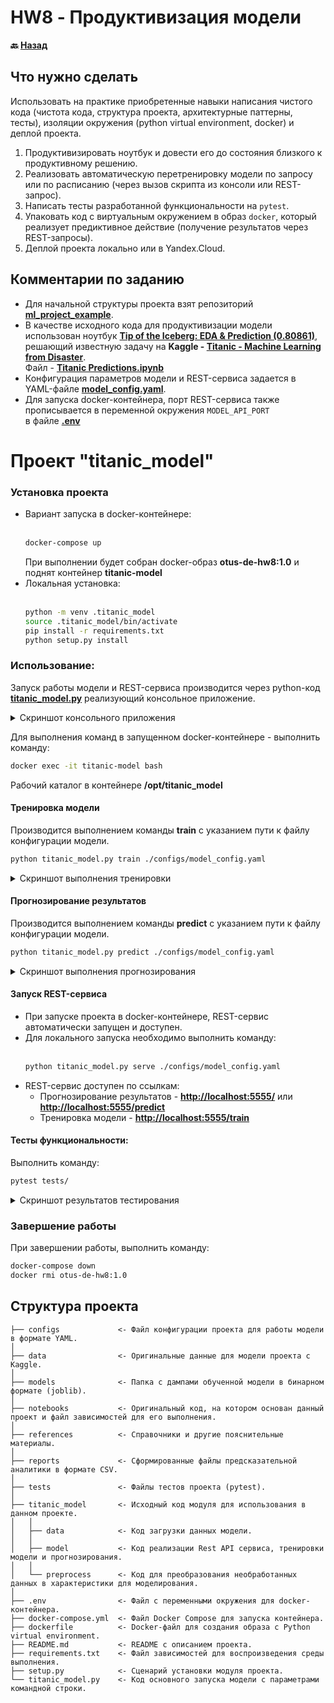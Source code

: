 # HW8 - Продуктивизация модели

**:back: [Назад](/../../)**

## Что нужно сделать
Использовать на практике приобретенные навыки написания чистого кода (чистота кода, структура проекта, архитектурные паттерны, тесты), изоляции окружения (python virtual environment, docker) и деплой проекта. 

1. Продуктивизировать ноутбук и довести его до состояния близкого к продуктивному решению.
2. Реализовать автоматическую перетренировку модели по запросу или по расписанию (через вызов скрипта из консоли или REST-запрос).
3. Написать тесты разработанной функциональности на `pytest`. 
4. Упаковать код с виртуальным окружением в образ `docker`, который реализует предиктивное действие (получение результатов через REST-запросы). 
5. Деплой проекта локально или в Yandex.Cloud. 

## Комментарии по заданию
* Для начальной структуры проекта взят репозиторий **[ml_project_example](https://github.com/Mikhail-M/ml_project_example)**.
* В качестве исходного кода для продуктивизации модели использован ноутбук **[Tip of the Iceberg: EDA & Prediction (0.80861)](https://www.kaggle.com/sumukhija/tip-of-the-iceberg-eda-prediction-0-80861)**, решающий известную задачу на **Kaggle - [Titanic - Machine Learning from Disaster](https://www.kaggle.com/c/titanic/overview)**.<br>
  Файл - **[Titanic Predictions.ipynb](notebooks/Titanic%20Predictions.ipynb)**
* Конфигурация параметров модели и REST-сервиса задается в YAML-файле **[model_config.yaml](configs/model_config.yaml)**.
* Для запуска docker-контейнера, порт REST-сервиса также прописывается в переменной окружения `MODEL_API_PORT`<br> в файле **[.env](.env)**

Проект "titanic_model"
==============================

### Установка проекта
* Вариант запуска в docker-контейнере:<br><br>
    ```Bash 
    docker-compose up
    ```
    При выполнении будет собран docker-образ **otus-de-hw8:1.0** и поднят контейнер **titanic-model**
* Локальная установка:<br><br>
    ```Bash 
    python -m venv .titanic_model
    source .titanic_model/bin/activate
    pip install -r requirements.txt
    python setup.py install
    ```

### Использование:
Запуск работы модели и REST-сервиса производится через python-код **[titanic_model.py](titanic_model.py)** реализующий консольное приложение.<br>
<details><summary>Скриншот консольного приложения</summary><br>

![model_console_prog](https://user-images.githubusercontent.com/18349305/139060293-b142e4a1-bbcb-41c4-8067-c3c33c12b8de.jpg)

</details>

Для выполнения команд в запущенном docker-контейнере - выполнить команду:<br>
```Bash 
docker exec -it titanic-model bash
```
Рабочий каталог в контейнере **/opt/titanic_model**

#### Тренировка модели

Производится выполнением команды **train** с указанием пути к файлу конфигурации модели.
```Bash 
python titanic_model.py train ./configs/model_config.yaml
```
<details><summary>Скриншот выполнения тренировки</summary><br>

![train](https://user-images.githubusercontent.com/18349305/139076912-038b59c4-15bd-447e-84c4-58ea33701565.jpg)

</details>


#### Прогнозирование результатов

Производится выполнением команды **predict** с указанием пути к файлу конфигурации модели.
```Bash 
python titanic_model.py predict ./configs/model_config.yaml
```
<details><summary>Скриншот выполнения прогнозирования</summary><br>

![predict](https://user-images.githubusercontent.com/18349305/139076930-1e0ed29c-ac67-4365-a637-83f42b23f349.jpg)

</details>


#### Запуск REST-сервиса
* При запуске проекта в docker-контейнере, REST-сервис автоматически запущен и доступен.
* Для локального запуска необходимо выполнить команду:<br><br>
    ```Bash 
    python titanic_model.py serve ./configs/model_config.yaml
    ```
* REST-сервис доступен по ссылкам:
  * Прогнозирование результатов - **[http://localhost:5555/](http://localhost:5555/)** или **[http://localhost:5555/predict](http://localhost:5555/predict)**
  * Тренировка модели - **[http://localhost:5555/train](http://localhost:5555/train)**

#### Тесты функциональности:
Выполнить команду:
```Bash 
pytest tests/
```
<details><summary>Скриншот результатов тестирования</summary><br>

![pytest_result](https://user-images.githubusercontent.com/18349305/139063374-b73b04fc-685c-4cfa-b9a3-be5855b0b82f.jpg)

</details>

### Завершение работы
При завершении работы, выполнить команду:
```Bash 
docker-compose down
docker rmi otus-de-hw8:1.0
```

## Структура проекта


    ├── configs             <- Файл конфигурации проекта для работы модели в формате YAML.
    │
    ├── data                <- Оригинальные данные для модели проекта с Kaggle.
    │
    ├── models              <- Папка с дампами обученной модели в бинарном формате (joblib).
    │
    ├── notebooks           <- Оригинальный код, на котором основан данный проект и файл зависимостей для его выполнения.
    │
    ├── references          <- Справочники и другие пояснительные материалы.
    │
    ├── reports             <- Сформированные файлы предсказательной аналитики в формате CSV.
    │
    ├── tests               <- Файлы тестов проекта (pytest).
    │
    ├── titanic_model       <- Исходный код модуля для использования в данном проекте.
    │   │
    │   ├── data            <- Код загрузки данных модели.
    │   │
    │   ├── model           <- Код реализации Rest API сервиса, тренировки модели и прогнозирования.
    │   │
    │   └── preprocess      <- Код для преобразования необработанных данных в характеристики для моделирования.
    │
    ├── .env                <- Файл с переменными окружения для docker-контейнера.
    ├── docker-compose.yml  <- Файл Docker Compose для запуска контейнера.
    ├── dockerfile          <- Docker-файл для создания образа с Python virtual environment.
    ├── README.md           <- README с описанием проекта.
    ├── requirements.txt    <- Файл зависимостей для воспроизведения среды выполнения.
    ├── setup.py            <- Сценарий установки модуля проекта.
    └── titanic_model.py    <- Код основного запуска модели с параметрами командной строки.
